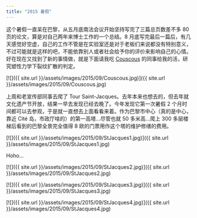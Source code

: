 ```yaml
---
title: "2015 暑假"
---
```


这个暑假一直呆在巴黎，从五月底南法会议开始坚持写完了三篇总页数差不多 80 页的论文，算是对自己两年来博士工作的一个总结。8 月底写完最后一篇后，有几天感觉好空虚，自己的工作不管是在实验室还是对于老板们来说都没有特别意义，不过可能就是这样的吧，不能依靠别人或者社会给予你的评价来影响自己的心情。好在现在又找到了新的事情做，就是下面请我吃 [Couscous](https://fr.wikipedia.org/wiki/Couscous) 的同事给我的活，研究塑性力学下裂纹扩散的判定。

[![]({{ site.url }}/assets/images/2015/09/Couscous.jpg)]({{ site.url }}/assets/images/2015/09/Couscous.jpg)

上周和老宣传部同事去爬了 Tour Saint-Jacques。去年本来也想去的，但去年就文化遗产节开放，结果一早去发现已经去晚了。今年发现它第一次暑假 2 个月时间都可以去参观，于是就一直想去上面看看来着。作为巴黎市中心（真的是中心，靠近 Cité 岛，市政厅啥的）的第一高塔...尽管也就 50 多米高...爬上 300 多层楼梯后看到的巴黎全景完全值得 8 欧的门票用作这个塔的维护修缮的费用。

[![]({{ site.url }}/assets/images/2015/09/StJacques1.jpg)]({{ site.url }}/assets/images/2015/09/StJacques1.jpg)

Hoho...

[![]({{ site.url }}/assets/images/2015/09/StJacques2.jpg)]({{ site.url }}/assets/images/2015/09/StJacques2.jpg)

[![]({{ site.url }}/assets/images/2015/09/StJacques3.jpg)]({{ site.url }}/assets/images/2015/09/StJacques3.jpg)

[![]({{ site.url }}/assets/images/2015/09/StJacques4.jpg)]({{ site.url }}/assets/images/2015/09/StJacques4.jpg)
